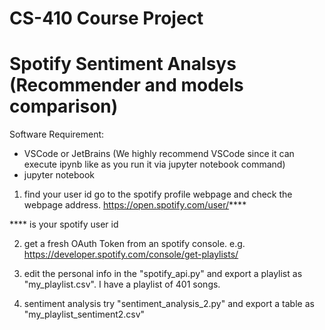 # CS-410 Course Project
# Spotify Sentiment Analsys (Recommender and models comparison)

Software Requirement:
- VSCode or JetBrains (We highly recommend VSCode since it can execute ipynb like as you run it via jupyter notebook command)
- jupyter notebook 


1. find your user id
go to the spotify profile webpage and check the webpage address. https://open.spotify.com/user/****

**** is your spotify user id 

2. get a fresh OAuth Token
from an spotify console. e.g. https://developer.spotify.com/console/get-playlists/

3. edit the personal info in the "spotify_api.py" and export a playlist as "my_playlist.csv". I have a playlist of 401 songs.

4. sentiment analysis
try "sentiment_analysis_2.py" and export a table as "my_playlist_sentiment2.csv"


